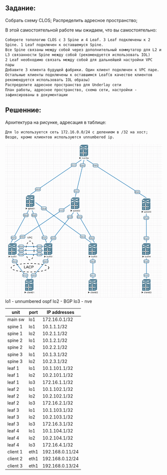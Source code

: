 ## Задание:

Собрать схему CLOS; Распределить адресное пространство;

В этой самостоятельной работе мы ожидаем, что вы самостоятельно:

    Соберете топологию CLOS с 3 Spine и 4 Leaf. 3 Leaf подключены к 2 Spine. 1 Leaf подключен к оставшемуся Spine.
    Все Spine связаны между собой через дополнительный коммутатор для L2 и L3 связанности Spine между собой (рекомендуется использовать IOL)
    2 Leaf необходимо связать между собой для дальнейшей настройки VPC пары
    Добавите 3 клиента будущей фабрики. Один клиент подключен к VPC паре. Остальные клиенты подключены к оставшимся Leaf(в качестве клиентов рекомендуется использовать IOL образы)
    Распределите адресное пространство для Underlay сети
    План работы, адресное пространство, схема сети, настройки - зафиксированы в документации

## Решенние:

Архитектура на рисунке, адресация в таблице:

    Для lo используется сеть 172.16.0.0/24 с делением в /32 на хост;
    Везде, кроме клиентов используются unnumbered ip.


![Архитектура сети](https://github.com/Roman2dot0/training-otus/blob/master/ex1.%20Net%20scheme/underlay_network.png)
lo1 - unnumbered ospf
lo2 - BGP
lo3 - nve


unit | port | IP addresses
------------ | ------------- | -----------
main sw | lo1 | 172.16.0.1/32
spine 1 | lo1 | 10.1.1.1/32
spine 1 | lo2 | 10.2.1.1/32
spine 2 | lo1 | 10.1.2.1/32
spine 2 | lo2 | 10.2.2.1/32
spine 3 | lo1 | 10.1.3.1/32
spine 3 | lo2 | 10.2.3.1/32
leaf 1 | lo1 | 10.1.101.1/32
leaf 1 | lo2 | 10.2.101.1/32
leaf 1 | lo3 | 172.16.1.1/32
leaf 2 | lo1 | 10.1.102.1/32
leaf 2 | lo2 | 10.2.102.1/32
leaf 2 | lo3 | 172.16.2.1/32
leaf 3 | lo1 | 10.1.103.1/32
leaf 3 | lo2 | 10.2.103.1/32
leaf 3 | lo3 | 172.16.3.1/32
leaf 4 | lo1 | 10.1.104.1/32
leaf 4 | lo2 | 10.2.104.1/32
leaf 4 | lo3 | 172.16.4.1/32
client 1 | eth1 | 192.168.0.11/24
client 2 | eth1 | 192.168.0.12/24
client 3 | eth1 | 192.168.0.13/24
